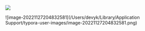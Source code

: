 ![](http://devyk.top/2022/202211272046058.png)

![image-20221127204832581](/Users/devyk/Library/Application Support/typora-user-images/image-20221127204832581.png)